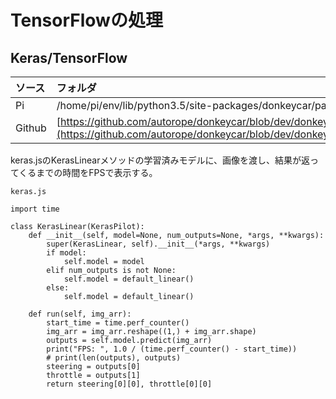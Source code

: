 # TensorFlowの処理

## Keras/TensorFlow

|ソース|フォルダ|
|:--|:--|
|Pi|/home/pi/env/lib/python3.5/site-packages/donkeycar/parts/keras.py|
|Github|[https://github.com/autorope/donkeycar/blob/dev/donkeycar/parts/keras.py](https://github.com/autorope/donkeycar/blob/dev/donkeycar/parts/keras.py)|

keras.jsのKerasLinearメソッドの学習済みモデルに、画像を渡し、結果が返ってくるまでの時間をFPSで表示する。


`keras.js`
```
import time

class KerasLinear(KerasPilot):
    def __init__(self, model=None, num_outputs=None, *args, **kwargs):
        super(KerasLinear, self).__init__(*args, **kwargs)
        if model:
            self.model = model
        elif num_outputs is not None:
            self.model = default_linear()
        else:
            self.model = default_linear()

    def run(self, img_arr):
 		start_time = time.perf_counter()
        img_arr = img_arr.reshape((1,) + img_arr.shape)
        outputs = self.model.predict(img_arr)
        print("FPS: ", 1.0 / (time.perf_counter() - start_time))
        # print(len(outputs), outputs)
        steering = outputs[0]
        throttle = outputs[1]
        return steering[0][0], throttle[0][0]
```
